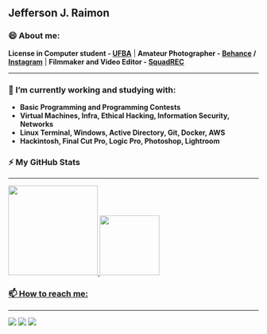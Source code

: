 ## Jefferson J. Raimon

### 😄 About me:

**License in Computer student - [UFBA](https://ufba.br)** | **Amateur Photographer - [Behance](https://www.behance.net/jeffersonraimon) / [Instagram](https://www.instagram.com/raimonsclicks/)** | **Filmmaker and Video Editor - [SquadREC](https://www.instagram.com/squad.rec/)**

---

### 🔭 I’m currently working and studying with:
- **Basic Programming and Programming Contests**
- **Virtual Machines, Infra, Ethical Hacking, Information Security, Networks**
- **Linux Terminal, Windows, Active Directory, Git, Docker, AWS**
- **Hackintosh, Final Cut Pro, Logic Pro, Photoshop, Lightroom** 

### ⚡ My GitHub Stats
---

<div>
  <a href="https://github.com/jeffersonraimon">
  <img height="180em" src="https://github-readme-stats.vercel.app/api?username=jeffersonraimon&show_icons=true&theme=dark&include_all_commits=true&count_private=true"/>
  <img height="120em" src="https://github-readme-stats.vercel.app/api/top-langs/?username=jeffersonraimon&layout=compact&langs_count=7&theme=dark"/>
</div>
 
 <!--
  ##
  
 <img align="center" alt="Jeff-Python" height="30" width="40" src="https://raw.githubusercontent.com/devicons/devicon/master/icons/python/python-original.svg">
-->  
### 📫 How to reach me:
---
  <div> 
  <a href="https://www.linkedin.com/in/jeffersonraimonsilva" target="_blank"><img src="https://img.shields.io/badge/-LinkedIn-%230077B5?style=for-the-badge&logo=linkedin&logoColor=white" target="_blank"></a> 
  <a href="https://instagram.com/jeffersonraimon" target="_blank"><img src="https://img.shields.io/badge/-Instagram-%23E4405F?style=for-the-badge&logo=instagram&logoColor=white" target="_blank"></a>
 <a href = "mailto:jeffersonraimon@gmail.com"><img src="https://img.shields.io/badge/-Gmail-%23333?style=for-the-badge&logo=gmail&logoColor=white" target="_blank"></a>
 
</div>
  
  <!--
- 👯 I’m looking to collaborate on ...
- 🤔 I’m looking for help with ...
- 💬 Ask me about ...
- 📫 How to reach me: ...
- 😄 Pronouns: ...
-  Fun fact: ...
-->
  
  
  
  
  
